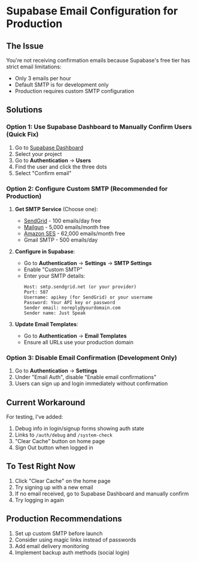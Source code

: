 # Supabase Email Configuration for Production

## The Issue

You're not receiving confirmation emails because Supabase's free tier has strict email limitations:

- Only 3 emails per hour
- Default SMTP is for development only
- Production requires custom SMTP configuration

## Solutions

### Option 1: Use Supabase Dashboard to Manually Confirm Users (Quick Fix)

1. Go to [Supabase Dashboard](https://app.supabase.com)
2. Select your project
3. Go to **Authentication** → **Users**
4. Find the user and click the three dots
5. Select "Confirm email"

### Option 2: Configure Custom SMTP (Recommended for Production)

1. **Get SMTP Service** (Choose one):
   - [SendGrid](https://sendgrid.com) - 100 emails/day free
   - [Mailgun](https://mailgun.com) - 5,000 emails/month free
   - [Amazon SES](https://aws.amazon.com/ses/) - 62,000 emails/month free
   - Gmail SMTP - 500 emails/day

2. **Configure in Supabase**:
   - Go to **Authentication** → **Settings** → **SMTP Settings**
   - Enable "Custom SMTP"
   - Enter your SMTP details:
     ```
     Host: smtp.sendgrid.net (or your provider)
     Port: 587
     Username: apikey (for SendGrid) or your username
     Password: Your API key or password
     Sender email: noreply@yourdomain.com
     Sender name: Just Speak
     ```

3. **Update Email Templates**:
   - Go to **Authentication** → **Email Templates**
   - Ensure all URLs use your production domain

### Option 3: Disable Email Confirmation (Development Only)

1. Go to **Authentication** → **Settings**
2. Under "Email Auth", disable "Enable email confirmations"
3. Users can sign up and login immediately without confirmation

## Current Workaround

For testing, I've added:

1. Debug info in login/signup forms showing auth state
2. Links to `/auth/debug` and `/system-check`
3. "Clear Cache" button on home page
4. Sign Out button when logged in

## To Test Right Now

1. Click "Clear Cache" on the home page
2. Try signing up with a new email
3. If no email received, go to Supabase Dashboard and manually confirm
4. Try logging in again

## Production Recommendations

1. Set up custom SMTP before launch
2. Consider using magic links instead of passwords
3. Add email delivery monitoring
4. Implement backup auth methods (social login)
